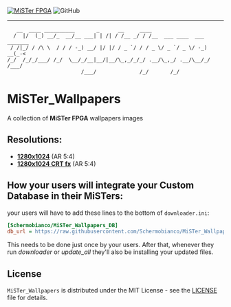 [![MiSTer FPGA](https://img.shields.io/badge/MiSTer-FPGA-blue?logo=applearcade&logoColor=FFFFFF&style=flat-square)](https://misterfpga.org/)
![GitHub](https://img.shields.io/github/license/Schermobianco/MiSTer_Wallpapers?style=flat-square)

___
```
   __  ____ __________       _      __     ____                         
  /  |/  (_) __/_  __/__ ___| | /| / /__ _/ / /__  ___ ____  ___ _______
 / /|_/ / /\ \  / / / -_) __/ |/ |/ / _ `/ / / _ \/ _ `/ _ \/ -_) __(_-<
/_/  /_/_/___/ /_/  \__/_/__|__/|__/\_,_/_/_/ .__/\_,_/ .__/\__/_/ /___/
                        /___/              /_/       /_/                
```
# MiSTer_Wallpapers
A collection of **MiSTer FPGA** wallpapers images

## Resolutions:
- **[1280x1024](/wallpapers/1280x1024_WS/)** (AR 5:4)
- **[1280x1024 CRT fx](/wallpapers/1280x1024_CRTfx_WS/)** (AR 5:4)


## How your users will integrate your Custom Database in their MiSTers:
your users will have to add these lines to the bottom of `downloader.ini`:

```ini
[Schermobianco/MiSTer_Wallpapers_DB]
db_url = https://raw.githubusercontent.com/Schermobianco/MiSTer_Wallpapers_DB/db/db.json.zip
```

This needs to be done just once by your users. After that, whenever they run *downloader* or *update_all* they'll also be installing your updated files.

## License
``MiSTer_Wallpapers`` is distributed under the MIT License - see the [LICENSE](LICENSE) file for details.
